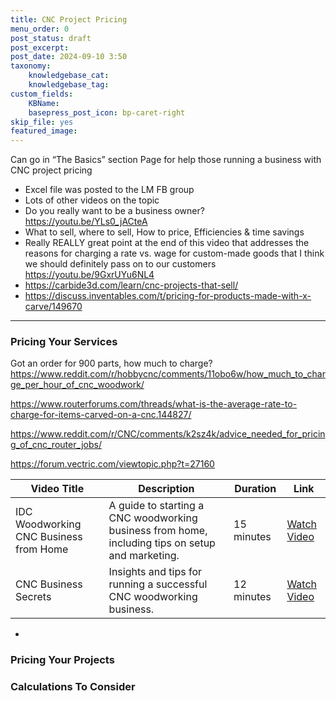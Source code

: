 ```yaml
---
title: CNC Project Pricing
menu_order: 0
post_status: draft
post_excerpt: 
post_date: 2024-09-10 3:50
taxonomy:
    knowledgebase_cat: 
    knowledgebase_tag:        
custom_fields:
    KBName: 
    basepress_post_icon: bp-caret-right
skip_file: yes
featured_image: 
---
```


Can go in “The Basics” section
Page for help those running a business with CNC project pricing

- Excel file was posted to the LM FB group
- Lots of other videos on the topic
- Do you really want to be a business owner? https://youtu.be/YLs0_jACteA
- What to sell, where to sell, How to price, Efficiencies & time savings
- Really REALLY great point at the end of this video that addresses the reasons for charging a rate vs. wage for custom-made goods that I think we should definitely pass on to our customers https://youtu.be/9GxrUYu6NL4
- https://carbide3d.com/learn/cnc-projects-that-sell/
- https://discuss.inventables.com/t/pricing-for-products-made-with-x-carve/149670

---

### Pricing Your Services

Got an order for 900 parts, how much to charge?
https://www.reddit.com/r/hobbycnc/comments/11obo6w/how_much_to_charge_per_hour_of_cnc_woodwork/

https://www.routerforums.com/threads/what-is-the-average-rate-to-charge-for-items-carved-on-a-cnc.144827/

https://www.reddit.com/r/CNC/comments/k2sz4k/advice_needed_for_pricing_of_cnc_router_jobs/

https://forum.vectric.com/viewtopic.php?t=27160

| **Video Title**                                  | **Description**                                                      | **Duration**    | **Link**                                                               |
|--------------------------------------------------|----------------------------------------------------------------------|-----------------|-----------------------------------------------------------------------|
| IDC Woodworking CNC Business from Home           | A guide to starting a CNC woodworking business from home, including tips on setup and marketing. | 15 minutes      | [Watch Video](https://www.youtube.com/watch?v=RlDV8TmQ0fM)             |
| CNC Business Secrets                             | Insights and tips for running a successful CNC woodworking business.  | 12 minutes      | [Watch Video](https://www.youtube.com/watch?v=oWStIjcmMNs)             |
-



### Pricing Your Projects

### Calculations To Consider
